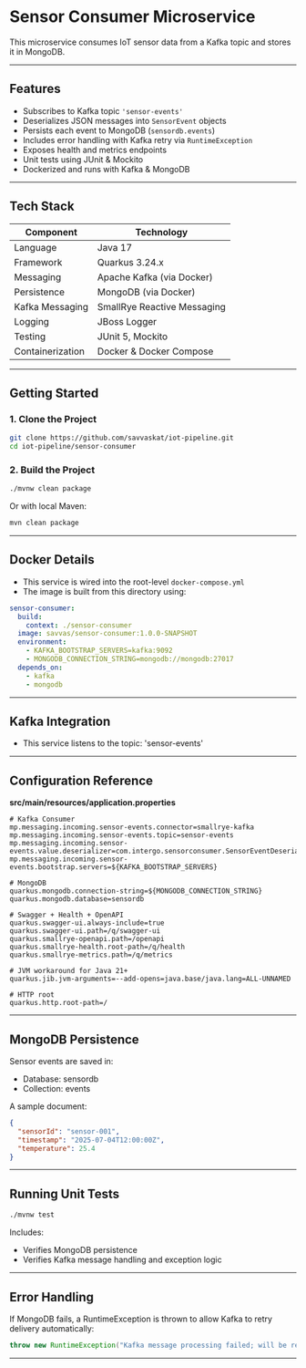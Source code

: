# Sensor Consumer Microservice

This microservice consumes IoT sensor data from a Kafka topic and stores it in MongoDB.

---

## Features

- Subscribes to Kafka topic `'sensor-events'`
- Deserializes JSON messages into `SensorEvent` objects
- Persists each event to MongoDB (`sensordb.events`)
- Includes error handling with Kafka retry via `RuntimeException`
- Exposes health and metrics endpoints
- Unit tests using JUnit & Mockito
- Dockerized and runs with Kafka & MongoDB

---

## Tech Stack

| Component         | Technology                        |
|------------------|------------------------------------|
| Language          | Java 17                           |
| Framework         | Quarkus 3.24.x                    |
| Messaging         | Apache Kafka (via Docker)         |
| Persistence       | MongoDB (via Docker)              |
| Kafka Messaging   | SmallRye Reactive Messaging       |
| Logging           | JBoss Logger                      |
| Testing           | JUnit 5, Mockito                  |
| Containerization  | Docker & Docker Compose           |

---

## Getting Started

### 1. Clone the Project

```bash
git clone https://github.com/savvaskat/iot-pipeline.git
cd iot-pipeline/sensor-consumer
```

### 2. Build the Project
```bash
./mvnw clean package
```
Or with local Maven:

```bash
mvn clean package
```

---

## Docker Details 

- This service is wired into the root-level `docker-compose.yml`
- The image is built from this directory using:

```yaml
sensor-consumer:
  build:
    context: ./sensor-consumer
  image: savvas/sensor-consumer:1.0.0-SNAPSHOT
  environment:
    - KAFKA_BOOTSTRAP_SERVERS=kafka:9092
    - MONGODB_CONNECTION_STRING=mongodb://mongodb:27017
  depends_on:
    - kafka
    - mongodb
```
---

## Kafka Integration

- This service listens to the topic: 'sensor-events'

---

## Configuration Reference

**src/main/resources/application.properties**

```properties
# Kafka Consumer
mp.messaging.incoming.sensor-events.connector=smallrye-kafka
mp.messaging.incoming.sensor-events.topic=sensor-events
mp.messaging.incoming.sensor-events.value.deserializer=com.intergo.sensorconsumer.SensorEventDeserializer
mp.messaging.incoming.sensor-events.bootstrap.servers=${KAFKA_BOOTSTRAP_SERVERS}

# MongoDB
quarkus.mongodb.connection-string=${MONGODB_CONNECTION_STRING}
quarkus.mongodb.database=sensordb

# Swagger + Health + OpenAPI
quarkus.swagger-ui.always-include=true
quarkus.swagger-ui.path=/q/swagger-ui
quarkus.smallrye-openapi.path=/openapi
quarkus.smallrye-health.root-path=/q/health
quarkus.smallrye-metrics.path=/q/metrics

# JVM workaround for Java 21+
quarkus.jib.jvm-arguments=--add-opens=java.base/java.lang=ALL-UNNAMED

# HTTP root
quarkus.http.root-path=/
```
---

## MongoDB Persistence

Sensor events are saved in:

- Database: sensordb
- Collection: events

A sample document:

```json
{
  "sensorId": "sensor-001",
  "timestamp": "2025-07-04T12:00:00Z",
  "temperature": 25.4
}
```
---

## Running Unit Tests

```bash
./mvnw test
```

Includes:

- Verifies MongoDB persistence
- Verifies Kafka message handling and exception logic

---

## Error Handling

If MongoDB fails, a RuntimeException is thrown to allow Kafka to retry delivery automatically:

```java
throw new RuntimeException("Kafka message processing failed; will be retried", e);
```
---
